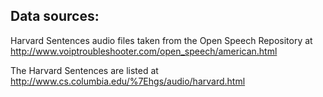 ## Data sources:

Harvard Sentences audio files taken from the Open Speech Repository at http://www.voiptroubleshooter.com/open_speech/american.html

The Harvard Sentences are listed at http://www.cs.columbia.edu/%7Ehgs/audio/harvard.html
